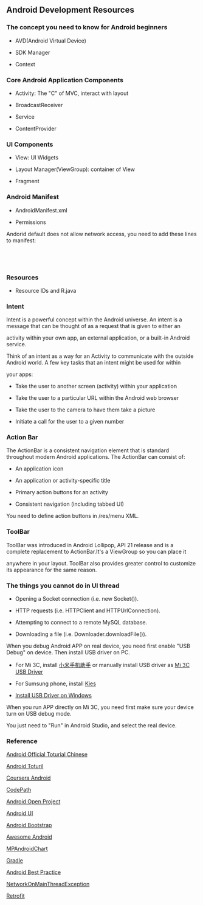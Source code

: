 ## Android Development Resources


### The concept you need to know for Android beginners

* AVD(Android Virtual Device)

* SDK Manager

* Context


### Core Android Application Components

* Activity: The "C" of MVC, interact with layout

* BroadcastReceiver

* Service

* ContentProvider


### UI Components

* View: UI Widgets

* Layout Manager(ViewGroup): container of View

* Fragment


### Android Manifest

* AndroidManifest.xml

* Permissions

Andorid default does not allow network access, you need to add these lines to manifest:
<pre><code>
<uses-permission android:name="android.permission.INTERNET" />
<uses-permission android:name="android.permission.ACCESS_NETWORK_STATE" />
</code></pre>    


### Resources

* Resource IDs and R.java


### Intent

Intent is a powerful concept within the Android universe. An intent is a message that can be thought of as a request that is given to either an

activity within your own app, an external application, or a built-in Android service.

Think of an intent as a way for an Activity to communicate with the outside Android world. A few key tasks that an intent might be used for within

your apps:

* Take the user to another screen (activity) within your application

* Take the user to a particular URL within the Android web browser

* Take the user to the camera to have them take a picture

* Initiate a call for the user to a given number


### Action Bar

The ActionBar is a consistent navigation element that is standard throughout modern Android applications. The ActionBar can consist of:


* An application icon

* An application or activity-specific title

* Primary action buttons for an activity

* Consistent navigation (including tabbed UI)

You need to define action buttons in /res/menu XML.


### ToolBar

ToolBar was introduced in Android Lollipop, API 21 release and is a complete replacement to ActionBar.It's a ViewGroup so you can place it

anywhere in your layout. ToolBar also provides greater control to customize its appearance for the same reason.


### The things you cannot do in UI thread

* Opening a Socket connection (i.e. new Socket()).

* HTTP requests (i.e. HTTPClient and HTTPUrlConnection).

* Attempting to connect to a remote MySQL database.

* Downloading a file (i.e. Downloader.downloadFile()).



When you debug Android APP on real device, you need first enable "USB Debug" on device. Then install USB driver on PC.

* For Mi 3C, install [小米手机助手](http://zhushou.xiaomi.com/) or manually install USB driver as [Mi 3C USB Driver](http://www.xiaomi.cn/content-19-6735-1.html)

* For Sumsung phone, install [Kies](http://www.samsung.com/cn/support/usefulsoftware/KIES/)

* [Install USB Driver on Windows](http://developer.android.com/tools/extras/oem-usb.html)

When you run APP directly on Mi 3C, you need first make sure your device turn on USB debug mode. 

You just need to "Run" in Android Studio, and select the real device.


### Reference

[Android Official Toturial Chinese](http://hukai.me/android-training-course-in-chinese/index.html)

[Android Toturil](http://www.vogella.com/tutorials/android.html)

[Coursera Android](https://github.com/aporter/coursera-android)

[CodePath](http://guides.codepath.com/android)

[Android Open Project](https://github.com/Trinea/android-open-project)

[Android UI](https://github.com/wasabeef/awesome-android-ui)

[Android Bootstrap](https://github.com/Bearded-Hen/Android-Bootstrap)

[Awesome Android](https://github.com/snowdream/awesome-android)

[MPAndroidChart](https://github.com/PhilJay/MPAndroidChart)

[Gradle](http://gradle.org/)

[Android Best Practice](https://github.com/futurice/android-best-practices)

[NetworkOnMainThreadException](http://www.androiddesignpatterns.com/2012/06/app-force-close-honeycomb-ics.html)

[Retrofit](http://square.github.io/retrofit/)


